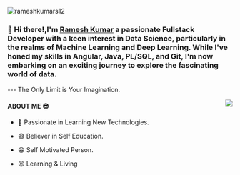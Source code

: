  <p align="left"> <img src="https://komarev.com/ghpvc/?username=rameshkumars12" alt="rameshkumars12" /> </p>

 
 ### 👋 Hi there!,I'm [Ramesh Kumar](https://github.com/rameshkumars12/) a passionate Fullstack Developer with a keen interest in Data Science, particularly in the realms of Machine Learning and Deep Learning. While I've honed my skills in Angular, Java, PL/SQL, and Git, I'm now embarking on an exciting journey to explore the fascinating world of data.
 
<p>    --- The Only Limit is Your Imagination. </p>
 
 
 <img align="right" src="https://github-readme-stats.vercel.app/api?username=rameshkumars12&show_icons=true&hide_border=true">




#### ABOUT ME :sunglasses:

  - :rocket: Passionate in Learning New Technologies.
  
  - :sweat_smile: Believer in Self Education.
  
  - :grin: Self Motivated Person.

  - :wink: Learning & Living

